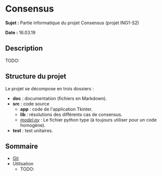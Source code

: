 # Consensus

**Sujet :** Partie informatique du projet Consensus (projet ING1-S2)

**Date :** 16.03.19

## Description

TODO:

## Structure du projet

Le projet se décompose en trois dossiers :
* **doc** : documentation (fichiers en Markdown).
* **src** : code source
    * **app** : code de l'application Tkinter.
    * **lib** : résolutions des différents cas de consensus.
    * *[model.py](src/model.py)* : Le fichier python type (à toujours utiliser pour un code homogène).
* **test** : test unitaires.

## Sommaire

* [Git](doc/git.md)
* Utilisation
    * TODO: 

